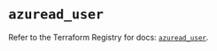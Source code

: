 # `azuread_user`

Refer to the Terraform Registry for docs: [`azuread_user`](https://registry.terraform.io/providers/hashicorp/azuread/2.50.0/docs/resources/user).
